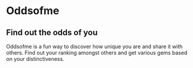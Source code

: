 # Oddsofme

## Find out the odds of you

Oddsofme is a fun way to discover how unique you are and share it with others. Find out your ranking amongst others and get various gems based on your distinctiveness.